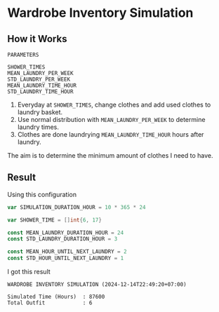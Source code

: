 # Wardrobe Inventory Simulation

## How it Works

```
PARAMETERS

SHOWER_TIMES
MEAN_LAUNDRY_PER_WEEK
STD_LAUNDRY_PER_WEEK
MEAN_LAUNDRY_TIME_HOUR
STD_LAUNDRY_TIME_HOUR
```

 1. Everyday at `SHOWER_TIMES`, change clothes and add used clothes to laundry 
    basket.
 2. Use normal distribution with `MEAN_LAUNDRY_PER_WEEK` to determine laundry times.
 3. Clothes are done laundrying `MEAN_LAUNDRY_TIME_HOUR` hours after laundry.

The aim is to determine the minimum amount of clothes I need to have.

## Result

Using this configuration

```go
var SIMULATION_DURATION_HOUR = 10 * 365 * 24

var SHOWER_TIME = []int{6, 17}

const MEAN_LAUNDRY_DURATION_HOUR = 24
const STD_LAUNDRY_DURATION_HOUR = 3

const MEAN_HOUR_UNTIL_NEXT_LAUNDRY = 2
const STD_HOUR_UNTIL_NEXT_LAUNDRY = 1
```

I got this result

```
WARDROBE INVENTORY SIMULATION (2024-12-14T22:49:20+07:00)

Simulated Time (Hours)  : 87600
Total Outfit            : 6
```
